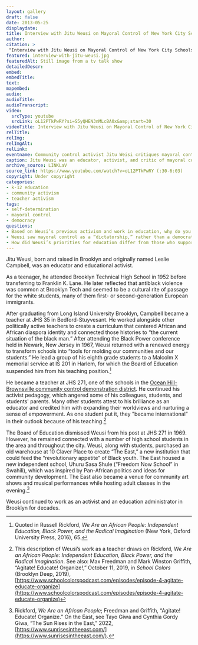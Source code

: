 ```yaml
--- 
layout: gallery
draft: false
date: 2013-05-25
displaydate: 
title: Interview with Jitu Weusi on Mayoral Control of New York City Schools (excerpt)
author: 
citation: >
 "Interview with Jitu Weusi on Mayoral Control of New York City Schools (excerpt)," in New York City Civil Rights History Project, Accessed: [Month Day, Year], https://nyccivilrightshistory.org/gallery/interview-with-jitu-weusi.
featured: interview-with-jitu-weusi.jpg
featuredAlt: Still image from a tv talk show
detailedDescr: 
embed: 
embedTitle: 
text: 
mapembed: 
audio: 
audioTitle: 
audioTranscript: 
video: 
  srcType: youtube
  srcLink: oL12PTkPwRY?si=S5yQHEN3nMLcBA0x&amp;start=30
videoTitle: Interview with Jitu Weusi on Mayoral Control of New York City Schools
relTitle: 
relImg: 
relImgAlt: 
relLink: 
eventname: Community control activist Jitu Weisi critiques mayoral control.
caption: Jitu Weusi was an educator, activist, and critic of mayoral control. In this interview he outlined the reasons he believes mayoral control disempowers people and the communities they live in.  
archive_source: LINKLaV
source_link: https://www.youtube.com/watch?v=oL12PTkPwRY (:30-6:03)
copyright: Under copyright
categories: 
- k-12 education
- community activism
- teacher activism
tags: 
- self-determination
- mayoral control
- democracy
questions: 
- Based on Weusi’s previous activism and work in education, why do you think he was opposed to mayoral control of schools?
- Weusi saw mayoral control as a “dictatorship,” rather than a democratic organization of schools. Why did he view mayoral control as a “dictatorship”? Do you agree or disagree? Why?
- How did Weusi’s priorities for education differ from those who supported mayoral control like Joel Klein and Michael Bloomberg?
--- 
```

 
Jitu Weusi, born and raised in Brooklyn and originally named Leslie Campbell, was an educator and educational activist. 

As a teenager, he attended Brooklyn Technical High School in 1952 before transferring to Franklin K. Lane. He later reflected that antiblack violence was common at Brooklyn Tech and seemed to be a cultural rite of passage for the white students, many of them first- or second-generation European immigrants. 

After graduating from Long Island University Brooklyn, Campbell became a teacher at JHS 35 in Bedford-Stuyvesant. He worked alongside other politically active teachers to create a curriculum that centered African and African diaspora identity and connected those histories to “the current situation of the black man.” After attending the Black Power conference held in Newark, New Jersey in 1967, Weusi returned with a renewed energy to transform schools into “tools for molding our communities and our students.” He lead a group of his eighth grade students to a Malcolm X memorial service at IS 201 in Harlem, for which the Board of Education suspended him from his teaching position.[^1]

He became a teacher at JHS 271, one of the schools in the [Ocean Hill-Brownsville community control demonstration district](/topics/who-governs-schools/community-control/). He continued his activist pedagogy, which angered some of his colleagues, students, and students' parents. Many other students attest to his brilliance as an educator and credited him with expanding their worldviews and nurturing a sense of empowerment. As one student put it, they "became international” in their outlook because of his teaching.[^2]

The Board of Education dismissed Weusi from his post at JHS 271 in 1969. However, he remained connected with a number of high school students in the area and throughout the city. Weusi, along with students, purchased an old warehouse at 10 Claver Place to create “The East,” a new institution that could feed the “revolutionary appetite” of Black youth. The East housed a new independent school, Uhuru Sasa Shule (“Freedom Now School” in Swahili), which was inspired by Pan-African politics and ideas for community development. The East also became a venue for community art shows and musical performances while hosting adult classes in the evening.[^3]

Weusi continued to work as an activist and an education administrator in Brooklyn for decades. 

[^1]: Quoted in Russell Rickford, *We Are an African People: Independent Education, Black Power, and the Radical Imagination* (New York, Oxford University Press, 2016), 65. 

[^2]: This description of Weusi’s work as a teacher draws on  Rickford, *We Are an African People: Independent Education, Black Power, and the Radical Imagination*. See also: Max Freedman and Mark Winston Griffith, “Agitate! Educate! Organize!,” October 11, 2019, in *School Colors* (Brooklyn Deep, 2019), [https://www.schoolcolorspodcast.com/episodes/episode-4-agitate-educate-organize](https://www.schoolcolorspodcast.com/episodes/episode-4-agitate-educate-organize) 

[^3]: Rickford, *We Are an African People*; Freedman and Griffith, “Agitate! Educate! Organize.” On the East, see Tayo Giwa and Cynthia Gordy Giwa, “The Sun Rises in the East,” 2022, [https://www.sunrisesintheeast.com/](https://www.sunrisesintheeast.com/). 
